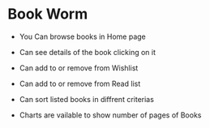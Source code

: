 # Book Worm

- You Can browse books in Home page

- Can see details of the book clicking on it

- Can add to or remove from Wishlist

- Can add to or remove from Read list

- Can sort listed books in diffrent criterias

- Charts are vailable to show number of pages of Books

